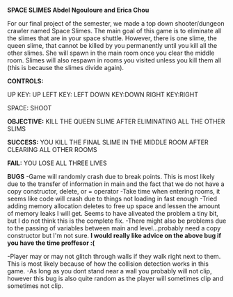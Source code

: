 **SPACE SLIMES
Abdel Ngouloure and Erica Chou**

For our final project of the semester, we made a top down shooter/dungeon crawler named Space Slimes. The main goal of this game is to eliminate all the slimes that are in your space shuttle. However, there is one slime, the queen slime, that cannot be killed by you permanently until you kill all the other slimes. She will spawn in the main room once you clear the middle room. Slimes will also respawn in rooms you visited unless you kill them all (this is because the slimes divide again). 

**CONTROLS:**

UP KEY: UP
LEFT KEY: LEFT
DOWN KEY:DOWN
RIGHT KEY:RIGHT 

SPACE: SHOOT

**OBJECTIVE:**
KILL THE QUEEN SLIME AFTER ELIMINATING ALL THE OTHER SLIMS

**SUCCESS:** 
YOU KILL THE FINAL SLIME IN THE MIDDLE ROOM AFTER CLEARING ALL OTHER ROOMS

**FAIL:**
YOU LOSE ALL THREE LIVES

**BUGS**
-Game will randomly crash due to break points. This is most likely due to the transfer of information in main and the fact that we do not have a copy constructor, delete, or = operator
  -Take time when entering rooms, it seems like code will crash due to things not loading in fast enough
  -Tried adding memory allocation deletes to free up space and lessen the amount of memory leaks I will get. Seems to have aliveated the problem a tiny bit, but I do not think this is the complete fix.
  -There might also be problems due to the passing of variables between main and level...probably need a copy constructor but I'm not sure.
  **I would really like advice on the above bug if you have the time proffesor :(**


-Player may or may not glitch through walls if they walk right next to them. This is most likely because of how the collision detection works in this game.
  -As long as you dont stand near a wall you probably will not clip, however this bug is also quite random as the player will sometimes clip and sometimes not clip. 
